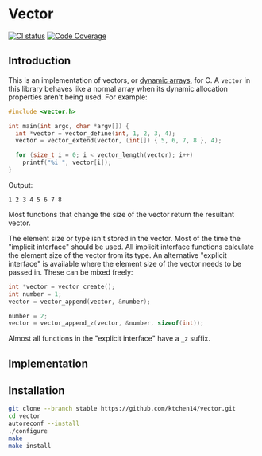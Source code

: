 Vector
======

[![CI status](https://ktchen14.semaphoreci.com/badges/mxcore.svg)](https://ktchen14.semaphoreci.com/projects/mxcore)
[![Code Coverage](https://codecov.io/gh/ktchen14/mxcore/branch/master/graph/badge.svg)](https://codecov.io/gh/ktchen14/mxcore)

Introduction
------------

This is an implementation of vectors, or [dynamic
arrays](https://en.wikipedia.org/wiki/Dynamic_array), for C. A `vector` in this
library behaves like a normal array when its dynamic allocation properties
aren't being used. For example:

```c
#include <vector.h>

int main(int argc, char *argv[]) {
  int *vector = vector_define(int, 1, 2, 3, 4);
  vector = vector_extend(vector, (int[]) { 5, 6, 7, 8 }, 4);

  for (size_t i = 0; i < vector_length(vector); i++)
    printf("%i ", vector[i]);
}
```

Output:

```
1 2 3 4 5 6 7 8
```

Most functions that change the size of the vector return the resultant vector.

The element size or type isn't stored in the vector. Most of the time the
"implicit interface" should be used. All implicit interface functions calculate
the element size of the vector from its type. An alternative "explicit
interface" is available where the element size of the vector needs to be passed
in. These can be mixed freely:

```c
int *vector = vector_create();
int number = 1;
vector = vector_append(vector, &number);

number = 2;
vector = vector_append_z(vector, &number, sizeof(int));
```

Almost all functions in the "explicit interface" have a `_z` suffix.

Implementation
--------------

Installation
------------

```sh
git clone --branch stable https://github.com/ktchen14/vector.git
cd vector
autoreconf --install
./configure
make
make install
```
